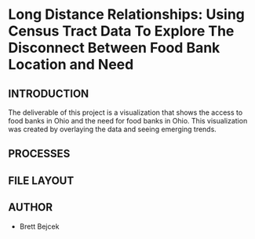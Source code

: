 # Long Distance Relationships: Using Census Tract Data To Explore The Disconnect Between Food Bank Location and Need

INTRODUCTION
-------

The deliverable of this project is a visualization that shows the access to food banks in Ohio and the need for food banks in Ohio. 
This visualization was created by overlaying the data and seeing emerging trends.

PROCESSES
-------


FILE LAYOUT
-------


AUTHOR
-------
* Brett Bejcek
